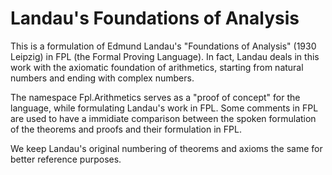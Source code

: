 # Landau's Foundations of Analysis

This is a formulation of Edmund Landau's "Foundations of Analysis" (1930 Leipzig) in FPL (the Formal Proving Language).
In fact, Landau deals in this work with the axiomatic foundation of arithmetics, starting from natural numbers and ending with complex numbers.

The namespace Fpl.Arithmetics serves as a "proof of concept" for the language, while formulating Landau's work in FPL.
Some comments in FPL are used to have a immidiate comparison between the spoken formulation of the theorems and proofs and their formulation in FPL.

We keep Landau's original  numbering of theorems and axioms the same for better reference purposes. 